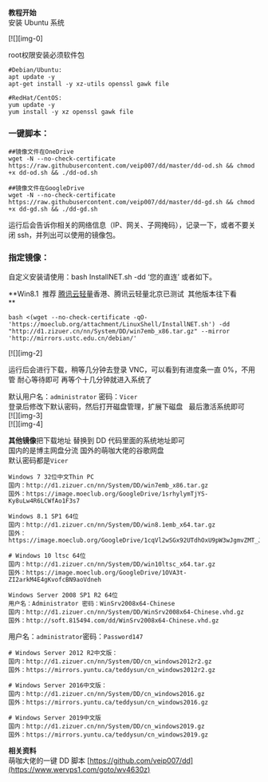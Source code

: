 




**教程开始**  
安装 Ubuntu 系统

[![][img-0]

root权限安装必须软件包

```
#Debian/Ubuntu:
apt update -y 
apt-get install -y xz-utils openssl gawk file

#RedHat/CentOS:
yum update -y
yum install -y xz openssl gawk file

```



### 一键脚本：

```
##镜像文件在OneDrive
wget -N --no-check-certificate https://raw.githubusercontent.com/veip007/dd/master/dd-od.sh && chmod +x dd-od.sh && ./dd-od.sh

##镜像文件在GoogleDrive
wget -N --no-check-certificate https://raw.githubusercontent.com/veip007/dd/master/dd-gd.sh && chmod +x dd-gd.sh && ./dd-gd.sh

```

运行后会告诉你相关的网络信息（IP、网关、子网掩码），记录一下，或者不要关闭 ssh，并列出可以使用的镜像包。

### 指定镜像：

自定义安装请使用：bash InstallNET.sh -dd ‘您的直连’ 或者如下。

**Win8.1  推荐 [腾讯云轻量](https://www.wervps1.com/we/tag/%e8%85%be%e8%ae%af%e4%ba%91%e8%bd%bb%e9%87%8f "[腾讯云轻量]相关的文章")香港、腾讯云轻量北京已测试  其他版本往下看  
**

```
bash <(wget --no-check-certificate -qO- 'https://moeclub.org/attachment/LinuxShell/InstallNET.sh') -dd "http://d1.zizuer.cn/nn/System/DD/win7emb_x86.tar.gz" --mirror 'http://mirrors.ustc.edu.cn/debian/'

```

[![][img-2]

运行后会进行下载，稍等几分钟去登录 VNC，可以看到有进度条一直 0%，不用管 耐心等待即可 再等个十几分钟就进入系统了

默认用户名：`administrator` 密码：`Vicer`  
登录后修改下默认密码，然后打开磁盘管理，扩展下磁盘   最后激活系统即可  
[![][img-3]  
[![][img-4]

 **其他镜像**把下载地址 替换到 DD 代码里面的系统地址即可  
国内的是博主网盘分流 国外的萌咖大佬的谷歌网盘  
默认密码都是`Vicer`

```
Windows 7 32位中文Thin PC
国内：http://d1.zizuer.cn/nn/System/DD/win7emb_x86.tar.gz
国外：https://image.moeclub.org/GoogleDrive/1srhylymTjYS-Ky8uLw4R6LCWfAo1F3s7
 
Windows 8.1 SP1 64位
国内：http://d1.zizuer.cn/nn/System/DD/win8.1emb_x64.tar.gz
国外：https://image.moeclub.org/GoogleDrive/1cqVl2wSGx92UTdhOxU9pW3wJgmvZMT_J

```

```
# Windows 10 ltsc 64位
国内：http://d1.zizuer.cn/nn/System/DD/win10ltsc_x64.tar.gz
国外：https://image.moeclub.org/GoogleDrive/1OVA3t-ZI2arkM4E4gKvofcBN9aoVdneh
```

```
Windows Server 2008 SP1 R2 64位
用户名：Administrator 密码：WinSrv2008x64-Chinese
国内：http://d1.zizuer.cn/nn/System/DD/WinSrv2008x64-Chinese.vhd.gz
国外：http://soft.815494.com/dd/WinSrv2008x64-Chinese.vhd.gz

```

用户名：`administrator`密码：`Password147`

```
# Windows Server 2012 R2中文版：
国内：http://d1.zizuer.cn/nn/System/DD/cn_windows2012r2.gz
国外：https://mirrors.yuntu.ca/teddysun/cn_windows2012r2.gz

# Windows Server 2016中文版：
国内：http://d1.zizuer.cn/nn/System/DD/cn_windows2016.gz
国外：https://mirrors.yuntu.ca/teddysun/cn_windows2016.gz

# Windows Server 2019中文版
国内：http://d1.zizuer.cn/nn/System/DD/cn_windows2019.gz
国外：https://mirrors.yuntu.ca/teddysun/cn_windows2019.gz

```

**相关资料**  
萌咖大佬的一键 DD 脚本 [https://github.com/veip007/dd](https://www.wervps1.com/goto/wv4630z)

